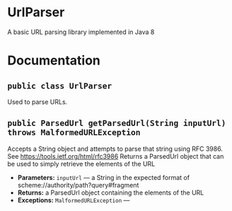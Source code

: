 # UrlParser
A basic URL parsing library implemented in Java 8

# Documentation

## `public class UrlParser`

Used to parse URLs.

## `public ParsedUrl getParsedUrl(String inputUrl) throws MalformedURLException`

Accepts a String object and attempts to parse that string using RFC 3986. See https://tools.ietf.org/html/rfc3986 Returns a ParsedUrl object that can be used to simply retrieve the elements of the URL

 * **Parameters:** `inputUrl` — a String in the expected format of scheme://authority/path?query#fragment
 * **Returns:** a ParsedUrl object containing the elements of the URL
 * **Exceptions:** `MalformedURLException` — 
